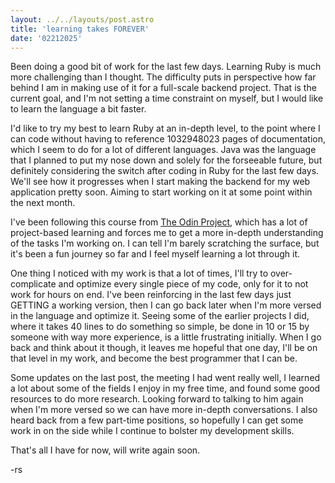 ```yaml
---
layout: ../../layouts/post.astro
title: 'learning takes FOREVER'
date: '02212025'
---
```

Been doing a good bit of work for the last few days. Learning Ruby is much more challenging than I thought. The difficulty puts in perspective how far behind I am in making use of it for a full-scale backend project. That is the current goal, and I'm not setting a time constraint on myself, but I would like to learn the language a bit faster.

I'd like to try my best to learn Ruby at an in-depth level, to the point where I can code without having to reference 1032948023 pages of documentation, which I seem to do for a lot of different languages. Java was the language that I planned to put my nose down and solely for the forseeable future, but definitely considering the switch after coding in Ruby for the last few days. We'll see how it progresses when I start making the backend for my web application pretty soon. Aiming to start working on it at some point within the next month.

I've been following this course from [The Odin Project](https://www.theodinproject.com/paths/full-stack-ruby-on-rails), which has a lot of project-based learning and forces me to get a more in-depth understanding of the tasks I'm working on. I can tell I'm barely scratching the surface, but it's been a fun journey so far and I feel myself learning a lot through it.

One thing I noticed with my work is that a lot of times, I'll try to over-complicate and optimize every single piece of my code, only for it to not work for hours on end. I've been reinforcing in the last few days just GETTING a working version, then I can go back later when I'm more versed in the language and optimize it. Seeing some of the earlier projects I did, where it takes 40 lines to do something so simple, be done in 10 or 15 by someone with way more experience, is a little frustrating initially. When I go back and think about it though, it leaves me hopeful that one day, I'll be on that level in my work, and become the best programmer that I can be.

Some updates on the last post, the meeting I had went really well, I learned a lot about some of the fields I enjoy in my free time, and found some good resources to do more research. Looking forward to talking to him again when I'm more versed so we can have more in-depth conversations. I also heard back from a few part-time positions, so hopefully I can get some work in on the side while I continue to bolster my development skills.

That's all I have for now, will write again soon.

-rs
